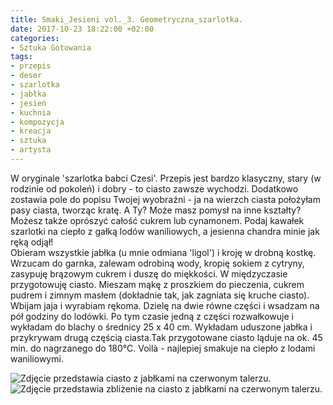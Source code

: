 ```yaml
---
title: Smaki_Jesieni vol._3. Geometryczna_szarlotka.
date: 2017-10-23 18:22:00 +02:00
categories:
- Sztuka Gotowania
tags:
- przepis
- deser
- szarlotka
- jabłka
- jesień
- kuchnia
- kompozycja
- kreacja
- sztuka
- artysta
---
```


<olela-narrative>
W oryginale 'szarlotka babci Czesi'. Przepis jest bardzo klasyczny, stary (w rodzinie od pokoleń) i dobry - to ciasto zawsze wychodzi. Dodatkowo zostawia pole do popisu Twojej wyobraźni - ja na wierzch ciasta położyłam pasy ciasta, tworząc kratę. A Ty? Może masz pomysł na inne kształty? Możesz także oprószyć całość cukrem lub cynamonem. Podaj kawałek szarlotki na ciepło z gałką lodów waniliowych, a jesienna chandra minie jak ręką odjął!
</olela-narrative>

<div>
  <Recipe
    title='Geometryczna szarlotka'
    time='120 minut'
    level='łatwy'
    mealFor='15 osób'
    photo='https://assets2.ello.co/uploads/asset/attachment/6401877/ello-optimized-acbac144.jpg'
    altText='Zdjęcie przedstawia czerwony talerz na jasnym tle z perspektywy lotu ptaka. Na talerzu znajduje się ciasto z jabłkami.'
  >
    <Ingredient title='jabłka' quantity='10 średnich' />
    <Ingredient title='mąka pszenna' quantity='3 i 1/2 szklanki' />
    <Ingredient title='cukier puder' quantity='1/2 szklanki' />
    <Ingredient title='cukier brązowy' quantity='3 łyżki' />
    <Ingredient title='masło' quantity='1 kostka' />
    <Ingredient title='jaja' quantity='4' />
    <Ingredient title='proszek do pieczenia' quantity='2 czubate łyżeczki' />
    <Method>
Obieram wszystkie jabłka (u mnie odmiana 'ligol') i kroję w drobną kostkę. Wrzucam do garnka, zalewam odrobiną wody, kropię sokiem z cytryny, zasypuję brązowym cukrem i duszę do miękkości. W międzyczasie przygotowuję ciasto. Mieszam mąkę z proszkiem do pieczenia, cukrem pudrem i zimnym masłem (dokładnie tak, jak zagniata się kruche ciasto). Wbijam jaja i wyrabiam rękoma. Dzielę na dwie równe części i wsadzam na pół godziny do lodówki. Po tym czasie jedną z części rozwałkowuje i wykładam do blachy o średnicy 25 x 40 cm. Wykładam uduszone jabłka i przykrywam drugą częścią ciasta.Tak przygotowane ciasto ląduje na ok. 45 min. do nagrzanego do 180°C. Voilà - najlepiej smakuje na ciepło z lodami waniliowymi.
    </Method>
  </Recipe>
</div>

![Zdjęcie przedstawia ciasto z jabłkami na czerwonym talerzu.](https://assets1.ello.co/uploads/asset/attachment/6401889/ello-optimized-f23c386a.jpg)
![Zdjęcie przedstawia zbliżenie na ciasto z jabłkami na czerwonym talerzu.](https://assets2.ello.co/uploads/asset/attachment/6401901/ello-optimized-01997911.jpg)